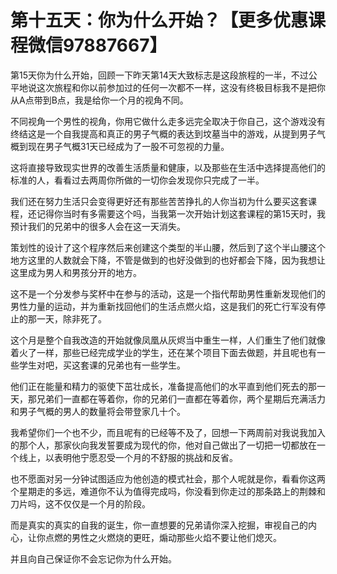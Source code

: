 # 第十五天：你为什么开始？【更多优惠课程微信97887667】

第15天你为什么开始，回顾一下昨天第14天大致标志是这段旅程的一半，不过公平地说这次旅程和你以前参加过的任何一次都不一样，这没有终极目标我不是把你从A点带到B点，我是给你一个月的视角不同。

不同视角一个男性的视角，你用它做什么走多远完全取决于你自己，这个游戏没有终结这是一个自我提高和真正的男子气概的表达到坟墓当中的游戏，从提到男子气概到现在男子气概31天已经成为了一股不可忽视的力量。

这将直接导致现实世界的改善生活质量和健康，以及那些在生活中选择提高他们的标准的人，看看过去两周你所做的一切你会发现你只完成了一半。

我们还在努力生活只会变得更好还有那些苦苦挣扎的人你当初为什么要买这套课程，还记得你当时有多需要这个吗，当我第一次开始计划这套课程的第15天时，我预计我们的兄弟中的很多人会在这一天消失。

策划性的设计了这个程序然后来创建这个类型的半山腰，然后到了这个半山腰这个地方这里的人数就会下降，不管是做到的也好没做到的也好都会下降，因为我想让这里成为男人和男孩分开的地方。

这不是一个分发参与奖杯中在参与的活动，这是一个指代帮助男性重新发现他们的男性力量的运动，并为重新找回他们的生活点燃火焰，这是我们的死亡行军没有停止的那一天，除非死了。

这个月是整个自我改造的开始就像凤凰从灰烬当中重生一样，人们重生了他们就像着火了一样，那些已经完成学业的学生，还在某个项目下面去做题，并且呢也有一些学生对吧，买这套课的兄弟也有一些学生。

他们正在能量和精力的驱使下茁壮成长，准备提高他们的水平直到他们死去的那一天，那兄弟们一直都在等着你，你的兄弟们一直都在等着你，两个星期后充满活力和男子气概的男人的数量将会带登家几十个。

我希望你们一个也不少，而且呢有的已经等不及了，回想一下两周前对我说我加入的那个人，那家伙向我发誓要成为现代的你，他对自己做出了一切把一切都放在一个线上，以表明他宁愿忍受一个月的不舒服的挑战和反省。

也不愿面对另一分钟试图适应为他创造的模式社会，那个人呢就是你，看看你这两个星期走的多远，难道你不认为值得完成吗，你没看到你走过的那条路上的荆棘和刀片吗，这不仅仅是一个月的阶段。

而是真实的真实的自我的诞生，你一直想要的兄弟请你深入挖掘，审视自己的内心，让你点燃的男性之火燃烧的更旺，煽动那些火焰不要让他们熄灭。

并且向自己保证你不会忘记你为什么开始。